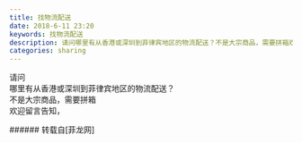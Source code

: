```yaml
---
title: 找物流配送
date: 2018-6-11 23:20
keywords: 找物流配送
description: 请问哪里有从香港或深圳到菲律宾地区的物流配送？不是大宗商品，需要拼箱欢迎留言告知，
categories: sharing
---
```

<td class="t_f" id="postmessage_1412512">

请问<br/>
哪里有从香港或深圳到菲律宾地区的物流配送？<br/>
不是大宗商品，需要拼箱<br/>
欢迎留言告知，<img alt="" border="0" class="zoom" data-cf-modified-19d67eac630b97b6e647ad54-="" file="http://www.flw.ph//mobcent//app/data/phiz/default/28.png" id="aimg_d7dmR" lazyloadthumb="1" onclick="" onmouseover="" src="http://www.flw.ph//mobcent//app/data/phiz/default/28.png"/><br/>
</td>
###### 转载自[菲龙网]